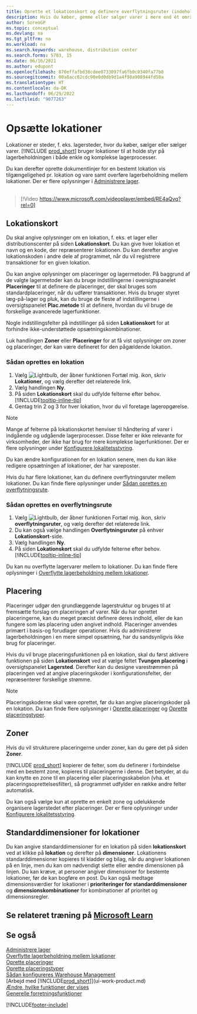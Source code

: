 ```yaml
---
title: Oprette et lokationskort og definere overflytningsruter (indeholder video)
description: Hvis du køber, gemme eller sælger varer i mere end ét område eller lagersted, skal du oprette hver lokation med et lokationskort og definere overflytningsruter.
author: SorenGP
ms.topic: conceptual
ms.devlang: na
ms.tgt_pltfrm: na
ms.workload: na
ms.search.keywords: warehouse, distribution center
ms.search.forms: 5703, 15
ms.date: 06/16/2021
ms.author: edupont
ms.openlocfilehash: 870effafbd38cdee0733097fa6fb0c0340fa77b8
ms.sourcegitcommit: 00a8acc82cdc90e0d0db9d1a4f98a908944fd50a
ms.translationtype: HT
ms.contentlocale: da-DK
ms.lasthandoff: 06/29/2022
ms.locfileid: "9077263"
---
```

# <a name="set-up-locations"></a>Opsætte lokationer

Lokationer er steder, f. eks. lagersteder, hvor du køber, sælger eller sælger varer. [!INCLUDE [prod_short](includes/prod_short.md)] bruger lokationer til at holde styr på lagerbeholdningen i både enkle og komplekse lagerprocesser.

Du kan derefter oprette dokumentlinjer for en bestemt lokation vis tilgængeligehed pr. lokation og vare samt overføre lagerbeholdning mellem lokationer. Der er flere oplysninger i [Administrere lager](inventory-manage-inventory.md).
<br><br>  
  
> [!Video https://www.microsoft.com/videoplayer/embed/RE4aQvq?rel=0]

## <a name="location-cards"></a>Lokationskort

Du skal angive oplysninger om en lokation, f. eks. et lager eller distributionscenter på siden **Lokationskort**. Du kan give hver lokation et navn og en kode, der repræsenterer lokationen. Du kan derefter angive lokationskoden i andre dele af programmet, når du vil registrere transaktioner for en given lokation.  

Du kan angive oplysninger om placeringer og lagermetoder. På baggrund af de valgte lagermetoder kan du bruge indstillingerne i oversigtspanelet **Placeringer** til at definere de placeringer, der skal bruges som standardplaceringer, når du udfører transaktioner. Hvis du bruger styret læg-på-lager og pluk, kan du bruge de fleste af indstillingerne i oversigtspanelet **Plac.metode** til at definere, hvordan du vil bruge de forskellige avancerede lagerfunktioner.  

Nogle indstillingsfelter på indstillinger på siden **Lokationskort** for at forhindre ikke-understøttede opsætningskombinationer.  

Luk handlingen **Zoner** eller **Placeringer** for at få vist oplysninger om zoner og placeringer, der kan være defineret for den pågældende lokation.

### <a name="to-set-up-a-location"></a>Sådan oprettes en lokation

1. Vælg ![Lightbulb, der åbner funktionen Fortæl mig.](media/ui-search/search_small.png "Fortæl mig, hvad du vil foretage dig") ikon, skriv **Lokationer**, og vælg derefter det relaterede link.
2. Vælg handlingen **Ny**.
3. På siden **Lokationskort** skal du udfylde felterne efter behov. [!INCLUDE[tooltip-inline-tip](includes/tooltip-inline-tip_md.md)]
4. Gentag trin 2 og 3 for hver lokation, hvor du vil foretage lageropgørelse.

> [!NOTE]  
> Mange af felterne på lokationskortet henviser til håndtering af varer i indgående og udgående lagerprocesser. Disse felter er ikke relevante for virksomheder, der ikke har brug for mere komplekse lagerfunktioner. Der er flere oplysninger under [Konfigurere lokalitetsstyring](warehouse-setup-warehouse.md).

Du kan ændre konfigurationen for en lokation senere, men du kan ikke redigere opsætningen af lokationer, der har vareposter.  

Hvis du har flere lokationer, kan du definere overflytningsruter mellem lokationer. Du kan finde flere oplysninger under [Sådan oprettes en overflytningsrute](inventory-how-setup-locations.md#to-create-a-transfer-route). 

### <a name="to-create-a-transfer-route"></a>Sådan oprettes en overflytningsrute

1. Vælg ![Lightbulb, der åbner funktionen Fortæl mig.](media/ui-search/search_small.png "Fortæl mig, hvad du vil foretage dig") ikon, skriv **overflytningsruter**, og vælg derefter det relaterede link.
2. Du kan også vælge handlingen **Overflytningsruter** på enhver **Lokationskort**-side.
3. Vælg handlingen **Ny**.
4. På siden **Lokationskort** skal du udfylde felterne efter behov. [!INCLUDE[tooltip-inline-tip](includes/tooltip-inline-tip_md.md)]

Du kan nu overflytte lagervarer mellem to lokationer. Du kan finde flere oplysninger i [Overflytte lagerbeholdning mellem lokationer](inventory-how-transfer-between-locations.md).    

## <a name="bins"></a>Placering

Placeringer udgør den grundlæggende lagerstruktur og bruges til at fremsætte forslag om placeringen af varer. Når du har oprettet placeringerne, kan du meget præcist definere deres indhold, eller de kan fungere som løs placering uden angivet indhold. Placeringer anvendes primært i basis-og forudlager operationer. Hvis du administrerer lagerbeholdningen i en mere simpel opsætning, har du sandsynligvis ikke brug for placeringer.

Hvis du vil bruge placeringsfunktionen på en lokation, skal du først aktivere funktionen på siden **Lokationskort** ved at vælge feltet **Tvungen placering** i oversigtspanelet **Lagersted**. Derefter kan du designe varestrømmen på placeringen ved at angive placeringskoder i konfigurationsfelter, der repræsenterer forskellige strømme.

> [!NOTE]
> Placeringskoderne skal være oprettet, før du kan angive placeringskoder på en lokation. Du kan finde flere oplysninger i [Oprette placeringer](warehouse-how-to-create-individual-bins.md) og [Oprette placeringstyper](warehouse-how-to-set-up-bin-types.md).  

## <a name="zones"></a>Zoner

Hvis du vil strukturere placeringerne under zoner, kan du gøre det på siden **Zoner**.

[!INCLUDE [prod_short](includes/prod_short.md)] kopierer de felter, som du definerer i forbindelse med en bestemt zone, kopieres til placeringerne i denne. Det betyder, at du kan knytte en zone til en placering eller placeringsskabelon (vha. et placeringsoprettelsesfilter), så programmet udfylder en række andre felter automatisk.

Du kan også vælge kun at oprette en enkelt zone og udelukkende organisere lagerstedet efter placeringer. Der er flere oplysninger under [Konfigurere lokalitetsstyring](warehouse-setup-warehouse.md).  

## <a name="default-dimensions-for-locations"></a>Standarddimensioner for lokationer

Du kan angive standarddimensioner for en lokation på siden **lokationskort** ved at klikke på **lokation** og derefter på **dimensioner**. Lokationens standarddimensioner kopieres til kladder og bilag, når du angiver lokationen på en linje, men du kan om nødvendigt slette eller ændre dimensionen på linjen. Du kan kræve, at personer angiver dimensioner for bestemte lokationer, før de kan bogføre en post. Du kan også medtage dimensionsværdier for lokationer i **prioriteringer for standarddimensioner** og **dimensionskombinationer** for kombinationer af prioritet og dimensionsregler.

## <a name="see-related-training-at-microsoft-learn"></a>Se relateret træning på [Microsoft Learn](/learn/modules/trade-set-up-dynamics-365-business-central/)

## <a name="see-also"></a>Se også

[Administrere lager](inventory-manage-inventory.md)  
[Overflytte lagerbeholdning mellem lokationer](inventory-how-transfer-between-locations.md)  
[Oprette placeringer](warehouse-how-to-create-individual-bins.md)  
[Oprette placeringstyper](warehouse-how-to-set-up-bin-types.md)  
[Sådan konfigureres Warehouse Management](warehouse-setup-warehouse.md)  
[Arbejd med [!INCLUDE[prod_short](includes/prod_short.md)]](ui-work-product.md)  
[Ændre, hvilke funktioner der vises](ui-experiences.md)  
[Generelle forretningsfunktioner](ui-across-business-areas.md)


[!INCLUDE[footer-include](includes/footer-banner.md)]